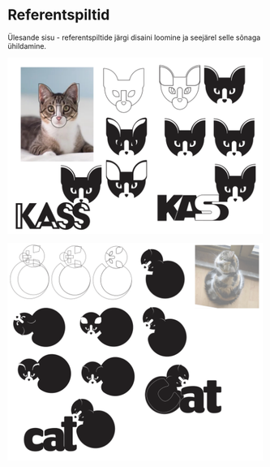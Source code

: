 # Referentspiltid
Ülesande sisu - referentspiltide järgi disaini loomine ja seejärel selle sõnaga ühildamine.

![Pildi järgi 1](./pildijargi1.png)

![Pildi järgi 2](./pildijargi2.png)